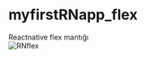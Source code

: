 # myfirstRNapp_flex
Reactnative flex mantığı
<br>
![RNflex](https://github.com/ahmetakr/myfirstRNapp_flex/assets/74822983/78024bbf-da11-4668-9b2b-40c859fa8158)

